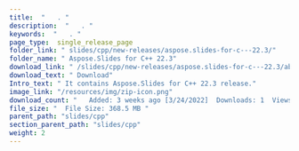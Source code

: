 ```yaml
---
title:  "   . " 
description:  "   . " 
keywords:  "   . " 
page_type:  single_release_page
folder_link: " slides/cpp/new-releases/aspose.slides-for-c---22.3/"
folder_name: " Aspose.Slides for C++ 22.3"
download_link: " /slides/cpp/new-releases/aspose.slides-for-c---22.3/ab4743f3fa4e4fe89fbca5551e3f4f01"
download_text: " Download"
Intro_text: " It contains Aspose.Slides for C++ 22.3 release."
image_link: "/resources/img/zip-icon.png"
download_count: "   Added: 3 weeks ago [3/24/2022]  Downloads: 1  Views: 9"
file_size: "  File Size: 368.5 MB "
parent_path: "slides/cpp"
section_parent_path: "slides/cpp"
weight: 2 
---
```




